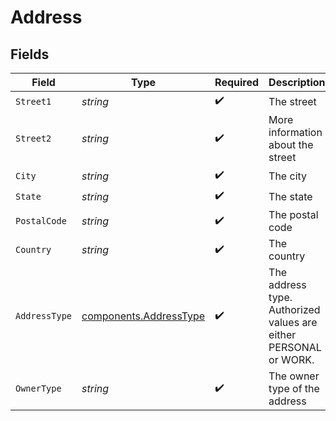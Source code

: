 # Address


## Fields

| Field                                                            | Type                                                             | Required                                                         | Description                                                      |
| ---------------------------------------------------------------- | ---------------------------------------------------------------- | ---------------------------------------------------------------- | ---------------------------------------------------------------- |
| `Street1`                                                        | *string*                                                         | :heavy_check_mark:                                               | The street                                                       |
| `Street2`                                                        | *string*                                                         | :heavy_check_mark:                                               | More information about the street                                |
| `City`                                                           | *string*                                                         | :heavy_check_mark:                                               | The city                                                         |
| `State`                                                          | *string*                                                         | :heavy_check_mark:                                               | The state                                                        |
| `PostalCode`                                                     | *string*                                                         | :heavy_check_mark:                                               | The postal code                                                  |
| `Country`                                                        | *string*                                                         | :heavy_check_mark:                                               | The country                                                      |
| `AddressType`                                                    | [components.AddressType](../../models/components/addresstype.md) | :heavy_check_mark:                                               | The address type. Authorized values are either PERSONAL or WORK. |
| `OwnerType`                                                      | *string*                                                         | :heavy_check_mark:                                               | The owner type of the address                                    |